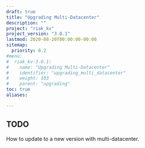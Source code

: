 ```yaml
---
draft: true
title: "Upgrading Multi-Datacenter"
description: ""
project: "riak_kv"
project_version: "3.0.1"
lastmod: 2020-08-20T00:00:00-00:00
sitemap:
  priority: 0.2
#menu:
#  riak_kv-3.0.1:
#    name: "Upgrading Multi-Datacenter"
#    identifier: "upgrading_multi_datacenter"
#    weight: 103
#    parent: "upgrading"
toc: true
aliases:

---
```


## TODO

How to update to a new version with multi-datacenter.

